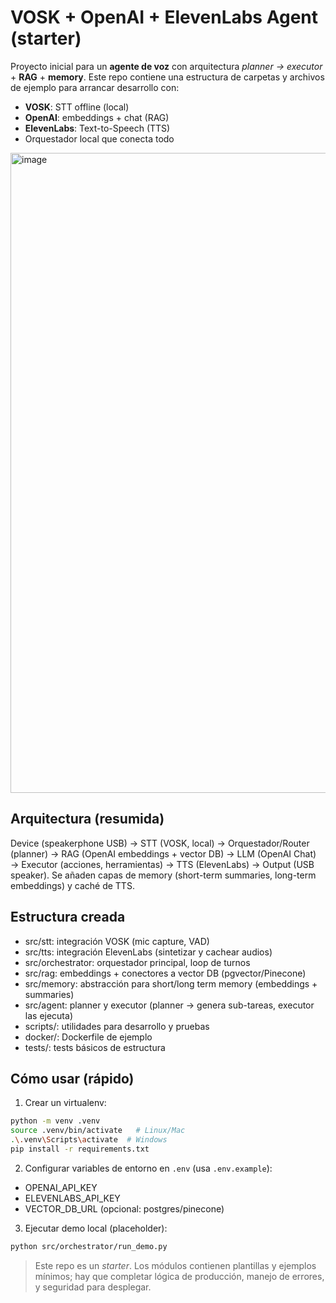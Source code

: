 # VOSK + OpenAI + ElevenLabs Agent (starter)

Proyecto inicial para un **agente de voz** con arquitectura _planner → executor_ + **RAG** + **memory**.
Este repo contiene una estructura de carpetas y archivos de ejemplo para arrancar desarrollo con:
- **VOSK**: STT offline (local)
- **OpenAI**: embeddings + chat (RAG)
- **ElevenLabs**: Text-to-Speech (TTS)
- Orquestador local que conecta todo
<img width="1024" height="1024" alt="image" src="https://github.com/user-attachments/assets/aa55fdb5-6029-4118-ba17-2269688b3946" />

## Arquitectura (resumida)
Device (speakerphone USB) → STT (VOSK, local) → Orquestador/Router (planner) → RAG (OpenAI embeddings + vector DB) → LLM (OpenAI Chat) → Executor (acciones, herramientas) → TTS (ElevenLabs) → Output (USB speaker).
Se añaden capas de memory (short-term summaries, long-term embeddings) y caché de TTS.

## Estructura creada
- src/stt: integración VOSK (mic capture, VAD)
- src/tts: integración ElevenLabs (sintetizar y cachear audios)
- src/orchestrator: orquestador principal, loop de turnos
- src/rag: embeddings + conectores a vector DB (pgvector/Pinecone)
- src/memory: abstracción para short/long term memory (embeddings + summaries)
- src/agent: planner y executor (planner -> genera sub-tareas, executor las ejecuta)
- scripts/: utilidades para desarrollo y pruebas
- docker/: Dockerfile de ejemplo
- tests/: tests básicos de estructura

## Cómo usar (rápido)
1. Crear un virtualenv:
```bash
python -m venv .venv
source .venv/bin/activate   # Linux/Mac
.\.venv\Scripts\activate  # Windows
pip install -r requirements.txt
```

2. Configurar variables de entorno en `.env` (usa `.env.example`):
- OPENAI_API_KEY
- ELEVENLABS_API_KEY
- VECTOR_DB_URL (opcional: postgres/pinecone)

3. Ejecutar demo local (placeholder):
```bash
python src/orchestrator/run_demo.py
```

> Este repo es un *starter*. Los módulos contienen plantillas y ejemplos mínimos; hay que completar lógica de producción, manejo de errores, y seguridad para desplegar.

